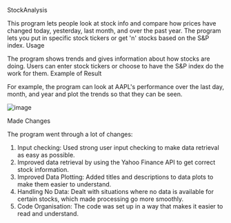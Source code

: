 StockAnalysis

This program lets people look at stock info and compare how prices have changed today, yesterday, last month, and over the past year. The program lets you put in specific stock tickers or get 'n' stocks based on the S&P index.
Usage

The program shows trends and gives information about how stocks are doing. Users can enter stock tickers or choose to have the S&P index do the work for them.
Example of Result

For example, the program can look at AAPL's performance over the last day, month, and year and plot the trends so that they can be seen.


![image](https://user-images.githubusercontent.com/16798480/225775468-f9332a85-8181-47eb-a48f-8d36f85e9d5a.png)

Made Changes

The program went through a lot of changes:

1. Input checking: Used strong user input checking to make data retrieval as easy as possible.
2. Improved data retrieval by using the Yahoo Finance API to get correct stock information.
3. Improved Data Plotting: Added titles and descriptions to data plots to make them easier to understand.
4. Handling No Data: Dealt with situations where no data is available for certain stocks, which made processing go more smoothly.
5. Code Organisation: The code was set up in a way that makes it easier to read and understand.